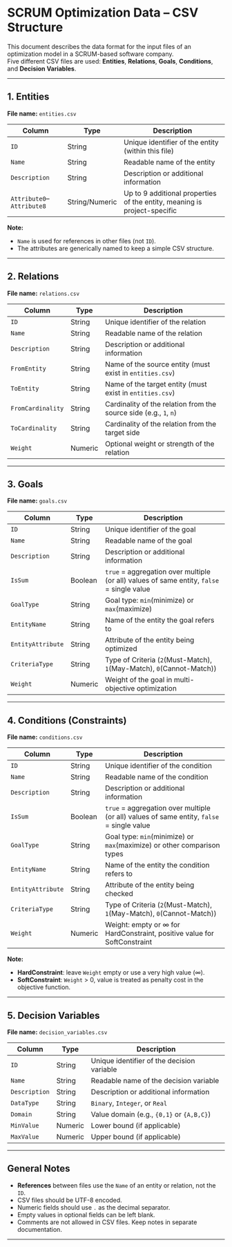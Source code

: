 # SCRUM Optimization Data – CSV Structure

This document describes the data format for the input files of an optimization model in a SCRUM-based software company.  
Five different CSV files are used: **Entities**, **Relations**, **Goals**, **Conditions**, and **Decision Variables**.

---

## 1. Entities

**File name:** `entities.csv`

| Column          | Type    | Description |
|-----------------|---------|-------------|
| `ID`            | String  | Unique identifier of the entity (within this file) |
| `Name`          | String  | Readable name of the entity |
| `Description`   | String  | Description or additional information |
| `Attribute0`–`Attribute8` | String/Numeric | Up to 9 additional properties of the entity, meaning is project-specific |

**Note:**  
- `Name` is used for references in other files (not `ID`).  
- The attributes are generically named to keep a simple CSV structure.  

---

## 2. Relations

**File name:** `relations.csv`

| Column           | Type    | Description |
|------------------|---------|-------------|
| `ID`             | String  | Unique identifier of the relation |
| `Name`           | String  | Readable name of the relation |
| `Description`    | String  | Description or additional information |
| `FromEntity`     | String  | Name of the source entity (must exist in `entities.csv`) |
| `ToEntity`       | String  | Name of the target entity (must exist in `entities.csv`) |
| `FromCardinality`| String  | Cardinality of the relation from the source side (e.g., `1`, `n`) |
| `ToCardinality`  | String  | Cardinality of the relation from the target side |
| `Weight`         | Numeric | Optional weight or strength of the relation |

---

## 3. Goals

**File name:** `goals.csv`

| Column           | Type    | Description |
|------------------|---------|-------------|
| `ID`             | String  | Unique identifier of the goal |
| `Name`           | String  | Readable name of the goal |
| `Description`    | String  | Description or additional information |
| `IsSum`          | Boolean | `true` = aggregation over multiple (or all) values of same entity, `false` = single value |
| `GoalType`       | String  | Goal type: `min`(minimize) or `max`(maximize) |
| `EntityName`     | String  | Name of the entity the goal refers to |
| `EntityAttribute`| String  | Attribute of the entity being optimized |
| `CriteriaType`   | String  | Type of Criteria (`2`(Must-Match), `1`(May-Match), `0`(Cannot-Match)) |
| `Weight`         | Numeric | Weight of the goal in multi-objective optimization |

---

## 4. Conditions (Constraints)

**File name:** `conditions.csv`

| Column           | Type    | Description |
|------------------|---------|-------------|
| `ID`             | String  | Unique identifier of the condition |
| `Name`           | String  | Readable name of the condition |
| `Description`    | String  | Description or additional information |
| `IsSum`          | Boolean | `true` = aggregation over multiple (or all) values of same entity, `false` = single value |
| `GoalType`       | String  | Goal type: `min`(minimize) or `max`(maximize) or other comparison types |
| `EntityName`     | String  | Name of the entity the condition refers to |
| `EntityAttribute`| String  | Attribute of the entity being checked |
| `CriteriaType`   | String  | Type of Criteria (`2`(Must-Match), `1`(May-Match), `0`(Cannot-Match)) |
| `Weight`         | Numeric | Weight: empty or ∞ for HardConstraint, positive value for SoftConstraint |

**Note:**  
- **HardConstraint**: leave `Weight` empty or use a very high value (∞).  
- **SoftConstraint**: `Weight` > 0, value is treated as penalty cost in the objective function.

---

## 5. Decision Variables

**File name:** `decision_variables.csv`

| Column        | Type    | Description |
|---------------|---------|-------------|
| `ID`          | String  | Unique identifier of the decision variable |
| `Name`        | String  | Readable name of the decision variable |
| `Description` | String  | Description or additional information |
| `DataType`    | String  | `Binary`, `Integer`, or `Real` |
| `Domain`      | String  | Value domain (e.g., `{0,1}` or `{A,B,C}`) |
| `MinValue`    | Numeric | Lower bound (if applicable) |
| `MaxValue`    | Numeric | Upper bound (if applicable) |

---

## General Notes

- **References** between files use the `Name` of an entity or relation, not the `ID`.  
- CSV files should be UTF-8 encoded.  
- Numeric fields should use `.` as the decimal separator.  
- Empty values in optional fields can be left blank.  
- Comments are not allowed in CSV files. Keep notes in separate documentation.

---
